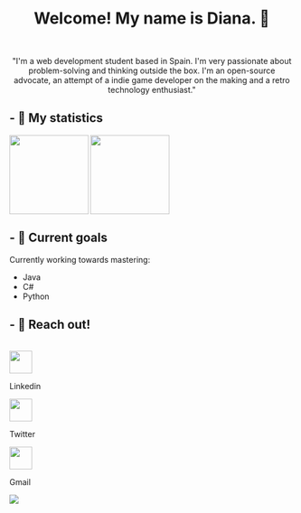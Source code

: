 
<h1 align="center"> Welcome! My name is Diana. 🖖  </h1>

<br>
<p align="center">"I'm a web development student based in Spain. I'm very passionate about problem-solving and thinking outside the box. I'm an open-source advocate, an attempt of a indie game developer on the making and a retro technology enthusiast."  </p>

<h2> - 🌿 My statistics </h2>

<img height=140em src="https://github-readme-stats.vercel.app/api?username=noihirsch&show_icons=true&theme=midnight-purple&width=50#gh-dark-mode-only)" align="left">

<img height=140em src="https://github-readme-stats.vercel.app/api/top-langs/?username=noihirsch&layout=compact&theme=midnight-purple#gh-dark-mode-only)](https://github.com/noihirsch/github-readme-stats" align="center">  

<h2> - 🌿 Current goals </h2>
Currently working towards mastering:<br>
<ul> <li>Java</li> <li> C# </li> <li> Python </li> </ul>

<h2> - 🌿 Reach out! </h2>
<br>
<a href="https://www.linkedin.com/in/diana-goncalves-pedre-5a6957252/"> <img src="https://user-images.githubusercontent.com/61323569/227320843-c69eb8ad-f129-45cc-9a21-8d7c49d86aa3.png" height="40px"> </a> 
  
  <p align = "left"> Linkedin</p>

<a href="https://twitter.com/noidevp"> <img src="https://user-images.githubusercontent.com/61323569/227321376-749ef5d0-7933-4938-b5b4-af6faa840e47.png" height="40px" align="center">  </a>
  
 <p align="left"> Twitter</p>
  
<a href="digoncaldaw@gmail.com"> <img src="https://user-images.githubusercontent.com/61323569/227322927-6028f6e3-6f0a-4f89-b78b-6f4b3a2ac529.png" height="40px" align="center">  </a>
  
<p align="left"> Gmail</p>

<img src="https://user-images.githubusercontent.com/61323569/227324044-570053c9-f3a4-496b-b3f2-3ba11d528a35.gif" align="left">

